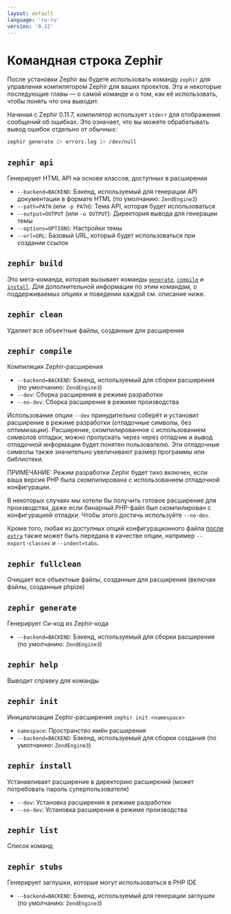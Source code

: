 ```yaml
---
layout: default
language: 'ru-ru'
version: '0.12'
---
```


# Командная строка Zephir

После установки Zephir вы будете использовать команду `zephir` для управления компилятором Zephir для ваших проектов. Эта и некоторые последующие главы — о самой команде и о том, как её использовать, чтобы понять что она выводит.

Начиная с Zephir 0.11.7, компилятор использует `stderr` для отображения сообщений об ошибках. Это означает, что вы можете обрабатывать вывод ошибок отдельно от обычных:

```bash
zephir generate 2> errors.log 1> /dev/null
```

<a name="zephir-api"></a>

## `zephir api`

Генерирует HTML API на основе классов, доступных в расширении

-   `--backend=BACKEND`:                 Бэкенд, используемый для генерации API документации в формате HTML (по умолчанию: `ZendEngine3`)
-   `--path=PATH` (или `-p PATH`):       Тема API, которая будет использоваться
-   `--output=OUTPUT` (или `-o OUTPUT`): Директория вывода для генерации темы
-   `--options=OPTIONS`:                 Настройки темы
-   `--url=URL`:                         Базовый URL, который будет использоваться при создании ссылок

<a name="zephir-build"></a>

## `zephir build`

Это мета-команда, которая вызывает команды [`generate`](#zephir-generate), [`compile`](#zephir-compile) и [`install`](#zephir-install). Для дополнительной информации по этим командам, о поддерживаемых опциях и поведении каждой см. описание ниже.

<a name="zephir-clean"></a>

## `zephir clean`

Удаляет все объектные файлы, созданные для расширения

<a name="zephir-compile"></a>

## `zephir compile`

Компиляция Zephir-расширения

-   `--backend=BACKEND`:                 Бэкенд, используемый для сборки расширения (по умолчанию: `ZendEngine3`)
-   `--dev`:                             Сборка расширения в режиме разработки
-   `--no-dev`:                          Сборка расширения в режиме производства

Использование опции `--dev` принудительно соберёт и установит расширение в режиме разработки (отладочные символы, без оптимизации). Расширение, скомпилированное с использованием символов отладки, можно пропускать через через отладчик и вывод отладочной информации будет понятен пользователю. Эти отладочные символы также значительно увеличивают размер программы или библиотеки.

ПРИМЕЧАНИЕ: Режим разработки Zephir будет тихо включен, если ваша версия PHP была скомпилирована с использованием отладочной конфигурации.

В некоторых случаях мы хотели бы получить готовое расширение для производства, даже если бинарный PHP-файл был скомпилирован с конфигурацией отладки. Чтобы этого достичь используйте `--no-dev`.

Кроме того, любая из доступных опций конфигурационного файла [после `extra`](/{}/{}/config#extra) также может быть передана в качестве опции, например `--export-classes` и `--indent=tabs`.

<a name="zephir-fullclean"></a>

## `zephir fullclean`

Очищает все объектные файлы, созданные для расширения (включая файлы, созданные phpize)

<a name="zephir-generate"></a>

## `zephir generate`

Генерирует Си-код из Zephir-кода

-   `--backend=BACKEND`:                 Бэкенд, используемый для сборки расширения (по умолчанию: `ZendEngine3`)

<a name="zephir-help"></a>

## `zephir help`

Выводит справку для команды

<a name="zephir-init"></a>

## `zephir init`

Инициализация Zephir-расширения `zephir init <namespace>`

-   `namespace`:                         Пространство имён расширения
-   `--backend=BACKEND`:                 Бэкенд, используемый для сборки создания (по умолчанию: `ZendEngine3`)

<a name="zephir-install"></a>

## `zephir install`

Устанавливает расширение в директорию расширений (может потребовать пароль суперпользователя)

-   `--dev`:                             Установка расширения в режиме разработки
-   `--no-dev`:                          Установка расширения в режиме производства

<a name="zephir-list"></a>

## `zephir list`

Список команд

<a name="zephir-stubs"></a>

## `zephir stubs`

Генерирует заглушки, которые могут использоваться в PHP IDE

-   `--backend=BACKEND`:                 Бэкенд, используемый для генерации заглушек (по умолчанию: `ZendEngine3`)

